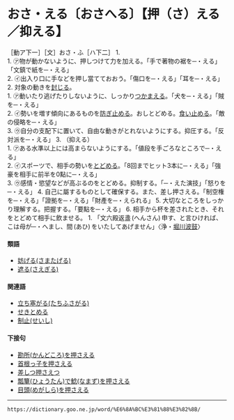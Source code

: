 # おさ・える〔おさへる〕【押（さ）える／抑える】
［動ア下一］［文］おさ・ふ［ハ下二］
1.      
    1.  ㋐物が動かないように、押しつけて力を加える。「手で著物の裾を─・える」「文鎮で紙を─・える」        
    2.  ㋑出入り口に手などを押し當てておおう。「傷口を─・える」「耳を─・える」
2.   対象の動きを[封じる](ふうずる（封ずる）)。    
    1.  ㋐動いたり逃げたりしないように、しっかり[つかまえる](つかまえる（捕まえる／掴まえる／捉まえる）)。「犬を─・える」「賊を─・える」        
    2.  ㋑勢いを増す傾向にあるものを[防ぎ](%E3%81%B5%E3%81%9B%E3%81%8E%EF%BC%88%E9%98%B2%E3%81%8E%EF%BC%8F%E7%A6%A6%E3%81%8E%EF%BC%8F%E6%8B%92%E3%81%8E%EF%BC%89.md)[止める](とどめる（止める／留める／停める）)。おしとどめる。[食い止める](くいとめる（食い止める）)。「敵の侵略を─・える」        
    3.  ㋒自分の支配下に置いて、自由な動きがとれないようにする。抑圧する。「反対派を─・える」
3.  （抑える）    
    1.  ㋐ある水準以上には高まらないようにする。「値段を手ごろなところで─・える」        
    2.  ㋑スポーツで、相手の勢いを[とどめる](とどめる（止める／留める／停める）)。「8回までヒット3本に─・える」「強豪を相手に前半を0點に─・える」        
    3.  ㋒感情・慾望などが高ぶるのをとどめる。抑制する。「─・えた演技」「怒りを─・える」
4. 自己に屬するものとして確保する。また、差し押さえる。「制空権を─・える」「證拠を─・える」「財產を─・えられる」
5. 大切なところをしっかり理解する。把握する。「要點を─・える」
6. 相手から杯を差されたとき、それをとどめて相手に飲ませる。
    1.  「文六殿返盞 (へんさん) 申す、と言ひければ、こは母が─・へまし、間 (あひ) をいたしてあげません」〈浄・[堀川波鼓](https://dictionary.goo.ne.jp/word/%E5%A0%80%E5%B7%9D%E6%B3%A2%E9%BC%93/#jn-205413)〉

#### 類語
-   [妨げる(さまたげる)](https://dictionary.goo.ne.jp/word/%E5%A6%A8%E3%81%92%E3%82%8B/#jn-89235)
-   [遮る(さえぎる)](https://dictionary.goo.ne.jp/word/%E9%81%AE%E3%82%8B_%28%E3%81%95%E3%81%88%E3%81%8E%E3%82%8B%29/#jn-86109)

#### 関連語

-   [立ち塞がる(たちふさがる)](https://dictionary.goo.ne.jp/word/%E7%AB%8B%E5%A1%9E%E3%81%8C%E3%82%8B/#jn-137117)
-   [せきとめる](https://dictionary.goo.ne.jp/word/%E5%A1%9E%E3%81%8D%E6%AD%A2%E3%82%81%E3%82%8B/#jn-123692)
-   [制止(せいし)](https://dictionary.goo.ne.jp/word/%E5%88%B6%E6%AD%A2/#jn-121630)

#### 下接句

-   [勘所(かんどころ)を押さえる](https://dictionary.goo.ne.jp/word/%E5%8B%98%E6%89%80%E3%82%92%E6%8A%BC%E3%81%95%E3%81%88%E3%82%8B/#jn-49262)
-   [首根っ子を押さえる](https://dictionary.goo.ne.jp/word/%E9%A6%96%E6%A0%B9%E3%81%A3%E5%AD%90%E3%82%92%E6%8A%BC%E3%81%95%E3%81%88%E3%82%8B/#jn-62729)
-   [差しつ押さえつ](https://dictionary.goo.ne.jp/word/%E5%B7%AE%E3%81%97%E3%81%A4%E6%8A%BC%E3%81%95%E3%81%88%E3%81%A4/#jn-88019)
-   [瓢簞(ひょうたん)で鯰(なまず)を押さえる](https://dictionary.goo.ne.jp/word/%E7%93%A2%E7%AE%AA%E3%81%A7%E9%AF%B0%E3%82%92%E6%8A%BC%E3%81%95%E3%81%88%E3%82%8B/#jn-187970)
-   [目頭(めがしら)を押さえる](https://dictionary.goo.ne.jp/word/%E7%9B%AE%E9%A0%AD%E3%82%92%E6%8A%BC%E3%81%95%E3%81%88%E3%82%8B/#jn-217102)

---
`https://dictionary.goo.ne.jp/word/%E6%8A%BC%E3%81%88%E3%82%8B/`